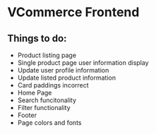 # VCommerce Frontend
## Things to do:
* Product listing page
* Single product page user information display
* Update user profile information
* Update listed product information
* Card paddings incorrect
* Home Page
* Search funcitonality
* Filter functionality
* Footer
* Page colors and fonts
